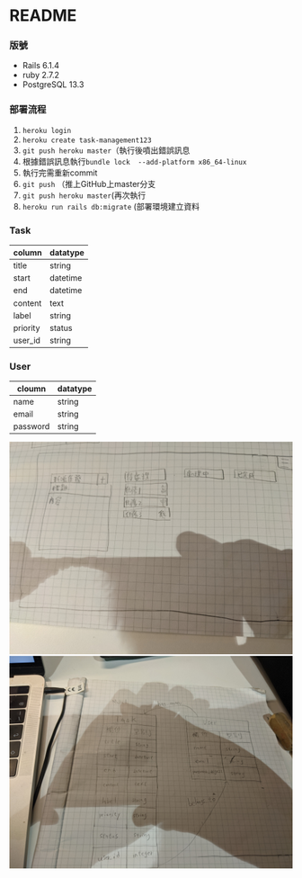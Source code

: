 # README
### 版號
* Rails 6.1.4
* ruby 2.7.2
* PostgreSQL 13.3
### 部署流程
1. `heroku login`
2. `heroku create task-management123`
3. `git push heroku master`（執行後噴出錯誤訊息
3. 根據錯誤訊息執行`bundle lock  --add-platform x86_64-linux`
4. 執行完需重新commit
5. `git push` （推上GitHub上master分支
6. `git push heroku master`(再次執行
7. `heroku run rails db:migrate` (部署環境建立資料

### Task 
| column | datatype |
| ------ | -------- |
| title  | string   |
| start  | datetime |
|  end   | datetime |
| content| text     |
| label  | string   |
|priority| status   |
| user_id| string   |

### User

| cloumn | datatype |
| ------ | -------- |
| name   | string   |
| email  |string    |
|password| string   | 

![image](pictures/PXL_20211111_085836068.jpg)
![image](pictures/PXL_20211111_115459826.jpg)
